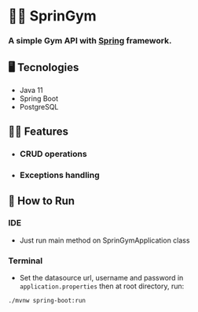 # 🏋️‍♂️ SprinGym

### A simple Gym API with [Spring](https://spring.io/) framework.

## 🖥 Tecnologies
 - Java 11
 - Spring Boot
 - PostgreSQL

## 👨‍💻 Features
- ### CRUD operations
- ### Exceptions handling

## 🚀 How to Run
### IDE
* Just run main method on SprinGymApplication class
### Terminal
* Set the datasource url, username and password in `application.properties` then at root directory, run:

 `./mvnw spring-boot:run`

